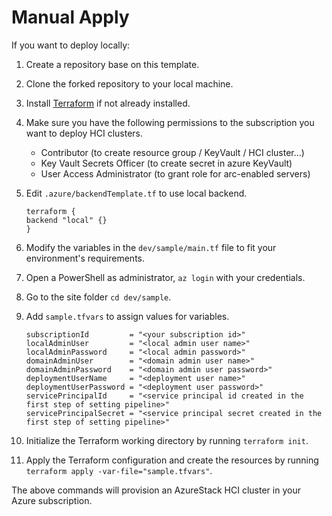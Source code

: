 # Manual Apply

If you want to deploy locally:

1. Create a repository base on this template.
1. Clone the forked repository to your local machine.  
1. Install [Terraform](https://learn.hashicorp.com/tutorials/terraform/install-cli) if not already installed.  
1. Make sure you have the following permissions to the subscription you want to deploy HCI clusters.
    - Contributor (to create resource group / KeyVault / HCI cluster...)
    - Key Vault Secrets Officer (to create secret in azure KeyVault)
    - User Access Administrator (to grant role for arc-enabled servers)
1. Edit `.azure/backendTemplate.tf` to use local backend.
    ```hcl
    terraform {
    backend "local" {}
    }
    ```

1. Modify the variables in the `dev/sample/main.tf` file to fit your environment's requirements.
1. Open a PowerShell as administrator, `az login` with your credentials.
1. Go to the site folder `cd dev/sample`.
1. Add `sample.tfvars` to assign values for variables.

    ```hcl
    subscriptionId         = "<your subscription id>"
    localAdminUser         = "<local admin user name>"
    localAdminPassword     = "<local admin password>"
    domainAdminUser        = "<domain admin user name>"
    domainAdminPassword    = "<domain admin user password>"
    deploymentUserName     = "<deployment user name>"
    deploymentUserPassword = "<deployment user password>"
    servicePrincipalId     = "<service principal id created in the first step of setting pipeline>"
    servicePrincipalSecret = "<service principal secret created in the first step of setting pipeline>"
    ```

1. Initialize the Terraform working directory by running `terraform init`.

1. Apply the Terraform configuration and create the resources by running `terraform apply -var-file="sample.tfvars"`.
  
The above commands will provision an AzureStack HCI cluster in your Azure subscription.
